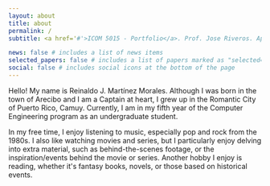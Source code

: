 ```yaml
---
layout: about
title: about
permalink: /
subtitle: <a href='#'>ICOM 5015 - Portfolio</a>. Prof. Jose Riveros. April 24, 2024

news: false # includes a list of news items
selected_papers: false # includes a list of papers marked as "selected={true}"
social: false # includes social icons at the bottom of the page
---
```


Hello! My name is Reinaldo J. Martínez Morales. Although I was born in the town of Arecibo and I am a Captain at heart, I grew up in the Romantic City of Puerto Rico, Camuy. Currently, I am in my fifth year of the Computer Engineering program as an undergraduate student.

In my free time, I enjoy listening to music, especially pop and rock from the 1980s. I also like watching movies and series, but I particularly enjoy delving into extra material, such as behind-the-scenes footage, or the inspiration/events behind the movie or series. Another hobby I enjoy is reading, whether it's fantasy books, novels, or those based on historical events.
